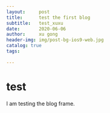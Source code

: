 ```yaml
---
layout:     post
title:      test the first blog
subtitle:   test_xuxu
date:       2020-06-06
author:     xu gong
header-img: img/post-bg-ios9-web.jpg
catalog: true
tags:
    
---
```

# test
I am testing the blog frame.



